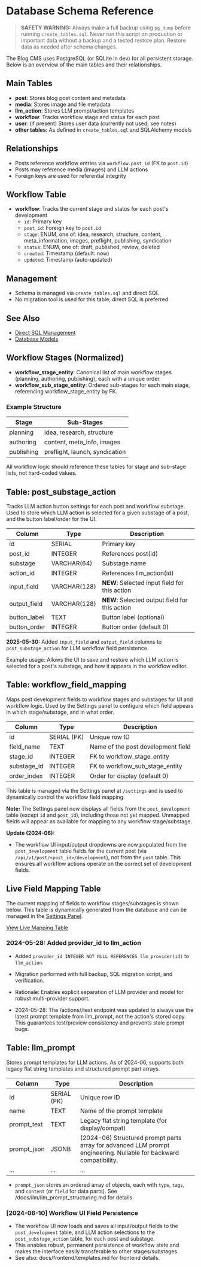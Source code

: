# Database Schema Reference

> **SAFETY WARNING:**
> Always make a full backup using `pg_dump` before running `create_tables.sql`. Never run this script on production or important data without a backup and a tested restore plan. Restore data as needed after schema changes.

The Blog CMS uses PostgreSQL (or SQLite in dev) for all persistent storage. Below is an overview of the main tables and their relationships.

## Main Tables
- **post**: Stores blog post content and metadata
- **media**: Stores image and file metadata
- **llm_action**: Stores LLM prompt/action templates
- **workflow**: Tracks workflow stage and status for each post
- **user**: (if present) Stores user data (currently not used; see notes)
- **other tables**: As defined in `create_tables.sql` and SQLAlchemy models

## Relationships
- Posts reference workflow entries via `workflow.post_id` (FK to `post.id`)
- Posts may reference media (images) and LLM actions
- Foreign keys are used for referential integrity

## Workflow Table
- **workflow**: Tracks the current stage and status for each post's development
  - `id`: Primary key
  - `post_id`: Foreign key to `post.id`
  - `stage`: ENUM, one of: idea, research, structure, content, meta_information, images, preflight, publishing, syndication
  - `status`: ENUM, one of: draft, published, review, deleted
  - `created`: Timestamp (default: now)
  - `updated`: Timestamp (auto-updated)

## Management 
- Schema is managed via `create_tables.sql` and direct SQL
- No migration tool is used for this table; direct SQL is preferred

## See Also
- [Direct SQL Management](sql_management.md)
- [Database Models](README.md)

## Workflow Stages (Normalized)

- **workflow_stage_entity**: Canonical list of main workflow stages (planning, authoring, publishing), each with a unique order.
- **workflow_sub_stage_entity**: Ordered sub-stages for each main stage, referencing workflow_stage_entity by FK.

### Example Structure

| Stage      | Sub-Stages                        |
|------------|-----------------------------------|
| planning   | idea, research, structure         |
| authoring  | content, meta_info, images        |
| publishing | preflight, launch, syndication    |

All workflow logic should reference these tables for stage and sub-stage lists, not hard-coded values.

## Table: post_substage_action

Tracks LLM action button settings for each post and workflow substage. Used to store which LLM action is selected for a given substage of a post, and the button label/order for the UI.

| Column        | Type         | Description                                      |
|--------------|--------------|--------------------------------------------------|
| id           | SERIAL       | Primary key                                      |
| post_id      | INTEGER      | References post(id)                              |
| substage     | VARCHAR(64)  | Substage name                                    |
| action_id    | INTEGER      | References llm_action(id)                        |
| input_field  | VARCHAR(128) | **NEW**: Selected input field for this action    |
| output_field | VARCHAR(128) | **NEW**: Selected output field for this action   |
| button_label | TEXT         | Button label (optional)                          |
| button_order | INTEGER      | Button order (default 0)                         |

**2025-05-30:** Added `input_field` and `output_field` columns to `post_substage_action` for LLM workflow field persistence.

Example usage: Allows the UI to save and restore which LLM action is selected for a post's substage, and how it appears in the workflow editor.

## Table: workflow_field_mapping

Maps post development fields to workflow stages and substages for UI and workflow logic. Used by the Settings panel to configure which field appears in which stage/substage, and in what order.

| Column      | Type         | Description                                      |
|------------|--------------|--------------------------------------------------|
| id         | SERIAL (PK)  | Unique row ID                                    |
| field_name | TEXT         | Name of the post development field               |
| stage_id   | INTEGER      | FK to workflow_stage_entity                      |
| substage_id| INTEGER      | FK to workflow_sub_stage_entity                  |
| order_index| INTEGER      | Order for display (default 0)                    |

This table is managed via the Settings panel at `/settings` and is used to dynamically control the workflow field mapping.

**Note:** The Settings panel now displays all fields from the `post_development` table (except `id` and `post_id`), including those not yet mapped. Unmapped fields will appear as available for mapping to any workflow stage/substage.

**Update (2024-06):**
- The workflow UI input/output dropdowns are now populated from the `post_development` table fields for the current post (via `/api/v1/post/<post_id>/development`), not from the `post` table. This ensures all workflow actions operate on the correct set of development fields.

## Live Field Mapping Table

The current mapping of fields to workflow stages/substages is shown below. This table is dynamically generated from the database and can be managed in the [Settings Panel](/settings).

[View Live Mapping Table](/docs/view/database/schema.md)

### 2024-05-28: Added provider_id to llm_action
- Added `provider_id INTEGER NOT NULL REFERENCES llm_provider(id)` to `llm_action`.
- Migration performed with full backup, SQL migration script, and verification.
- Rationale: Enables explicit separation of LLM provider and model for robust multi-provider support.

- 2024-05-28: The /actions/<id>/test endpoint was updated to always use the latest prompt template from llm_prompt, not the action's stored copy. This guarantees test/preview consistency and prevents stale prompt bugs.

## Table: llm_prompt

Stores prompt templates for LLM actions. As of 2024-06, supports both legacy flat string templates and structured prompt part arrays.

| Column        | Type         | Description                                      |
|--------------|--------------|--------------------------------------------------|
| id           | SERIAL (PK)  | Unique row ID                                    |
| name         | TEXT         | Name of the prompt template                      |
| prompt_text  | TEXT         | Legacy flat string template (for display/compat) |
| prompt_json  | JSONB        | (2024-06) Structured prompt parts array for advanced LLM prompt engineering. Nullable for backward compatibility. |
| ...          | ...          | ...                                              |

- `prompt_json` stores an ordered array of objects, each with `type`, `tags`, and `content` (or `field` for data parts). See /docs/llm/llm_prompt_structuring.md for details.

### [2024-06-10] Workflow UI Field Persistence

- The workflow UI now loads and saves all input/output fields to the `post_development` table, and LLM action selections to the `post_substage_action` table, for each post and substage.
- This enables robust, permanent persistence of workflow state and makes the interface easily transferable to other stages/substages.
- See also: docs/frontend/templates.md for frontend details. 